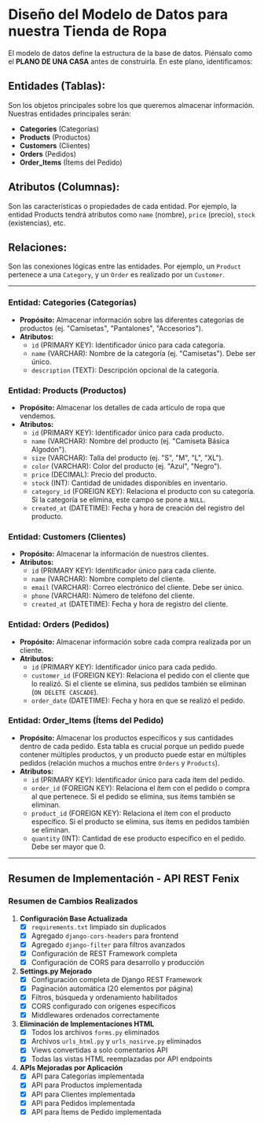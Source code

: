 # Diseño del Modelo de Datos para nuestra Tienda de Ropa

El modelo de datos define la estructura de la base de datos. Piénsalo como el **PLANO DE UNA CASA** antes de construirla. En este plano, identificamos:

## Entidades (Tablas):

Son los objetos principales sobre los que queremos almacenar información. Nuestras entidades principales serán:

* **Categories** (Categorías)
* **Products** (Productos)
* **Customers** (Clientes)
* **Orders** (Pedidos)
* **Order_Items** (Ítems del Pedido)

## Atributos (Columnas):

Son las características o propiedades de cada entidad. Por ejemplo, la entidad Products tendrá atributos como `name` (nombre), `price` (precio), `stock` (existencias), etc.

## Relaciones:

Son las conexiones lógicas entre las entidades. Por ejemplo, un `Product` pertenece a una `Category`, y un `Order` es realizado por un `Customer`.

---

### Entidad: Categories (Categorías)

* **Propósito:** Almacenar información sobre las diferentes categorías de productos (ej. "Camisetas", "Pantalones", "Accesorios").
* **Atributos:**
    * `id` (PRIMARY KEY): Identificador único para cada categoría.
    * `name` (VARCHAR): Nombre de la categoría (ej. "Camisetas"). Debe ser único.
    * `description` (TEXT): Descripción opcional de la categoría.

### Entidad: Products (Productos)

* **Propósito:** Almacenar los detalles de cada artículo de ropa que vendemos.
* **Atributos:**
    * `id` (PRIMARY KEY): Identificador único para cada producto.
    * `name` (VARCHAR): Nombre del producto (ej. "Camiseta Básica Algodón").
    * `size` (VARCHAR): Talla del producto (ej. "S", "M", "L", "XL").
    * `color` (VARCHAR): Color del producto (ej. "Azul", "Negro").
    * `price` (DECIMAL): Precio del producto.
    * `stock` (INT): Cantidad de unidades disponibles en inventario.
    * `category_id` (FOREIGN KEY): Relaciona el producto con su categoría. Si la categoría se elimina, este campo se pone a `NULL`.
    * `created_at` (DATETIME): Fecha y hora de creación del registro del producto.

### Entidad: Customers (Clientes)

* **Propósito:** Almacenar la información de nuestros clientes.
* **Atributos:**
    * `id` (PRIMARY KEY): Identificador único para cada cliente.
    * `name` (VARCHAR): Nombre completo del cliente.
    * `email` (VARCHAR): Correo electrónico del cliente. Debe ser único.
    * `phone` (VARCHAR): Número de teléfono del cliente.
    * `created_at` (DATETIME): Fecha y hora de registro del cliente.

### Entidad: Orders (Pedidos)

* **Propósito:** Almacenar información sobre cada compra realizada por un cliente.
* **Atributos:**
    * `id` (PRIMARY KEY): Identificador único para cada pedido.
    * `customer_id` (FOREIGN KEY): Relaciona el pedido con el cliente que lo realizó. Si el cliente se elimina, sus pedidos también se eliminan (`ON DELETE CASCADE`).
    * `order_date` (DATETIME): Fecha y hora en que se realizó el pedido.

### Entidad: Order_Items (Ítems del Pedido)

* **Propósito:** Almacenar los productos específicos y sus cantidades dentro de cada pedido. Esta tabla es crucial porque un pedido puede contener múltiples productos, y un producto puede estar en múltiples pedidos (relación muchos a muchos entre `Orders` y `Products`).
* **Atributos:**
    * `id` (PRIMARY KEY): Identificador único para cada ítem del pedido.
    * `order_id` (FOREIGN KEY): Relaciona el ítem con el pedido o compra al que pertenece. Si el pedido se elimina, sus ítems también se eliminan.
    * `product_id` (FOREIGN KEY): Relaciona el ítem con el producto específico. Si el producto se elimina, sus ítems en pedidos también se eliminan.
    * `quantity` (INT): Cantidad de ese producto específico en el pedido. Debe ser mayor que 0.

---

## Resumen de Implementación - API REST Fenix

### Resumen de Cambios Realizados

1.  **Configuración Base Actualizada**
    * [x] `requirements.txt` limpiado sin duplicados
    * [x] Agregado `django-cors-headers` para frontend
    * [x] Agregado `django-filter` para filtros avanzados
    * [x] Configuración de REST Framework completa
    * [x] Configuración de CORS para desarrollo y producción

2.  **Settings.py Mejorado**
    * [x] Configuración completa de Django REST Framework
    * [x] Paginación automática (20 elementos por página)
    * [x] Filtros, búsqueda y ordenamiento habilitados
    * [x] CORS configurado con orígenes específicos
    * [x] Middlewares ordenados correctamente

3.  **Eliminación de Implementaciones HTML**
    * [x] Todos los archivos `forms.py` eliminados
    * [x] Archivos `urls_html.py` y `urls_nosirve.py` eliminados
    * [x] Views convertidas a solo comentarios API
    * [x] Todas las vistas HTML reemplazadas por API endpoints

4.  **APIs Mejoradas por Aplicación**
    * [x] API para Categorías implementada
    * [x] API para Productos implementada
    * [x] API para Clientes implementada
    * [x] API para Pedidos implementada
    * [x] API para Ítems de Pedido implementada